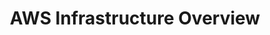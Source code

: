 ---
title: AWS Infrastructure Overview
sidebar: 
    badge:
        text: tbc
        variant: danger
---